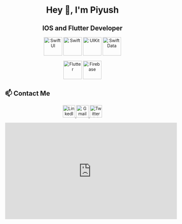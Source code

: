 <h1 align="center">Hey 👋, I'm Piyush</h1>
<h2 align="center"> IOS and Flutter Developer</h2>
<p align="center">

  <img src="https://developer.apple.com/assets/elements/icons/swiftui/swiftui-96x96_2x.png" alt="SwiftUI" width="60" />
  <img src="https://img.icons8.com/?size=100&id=24465&format=png&color=000000" alt="Swift" width="60" />
  <img src="https://img.icons8.com/?size=100&id=wvf2supDXcj7&format=png&color=000000" alt="UIKit" width="60" />
 
  <img src="https://developer.apple.com/assets/elements/icons/swiftdata/swiftdata-96x96_2x.png" alt="SwiftData" width="60" />
</p>

<p align="center">
 
  <img src="https://img.icons8.com/?size=100&id=7I3BjCqe9rjG&format=png&color=000000" alt="Flutter" width="60" />
  <img src="https://img.icons8.com/?size=100&id=62452&format=png&color=000000" alt="Firebase" width="60" />

</p>

## 📫 Contact Me
<p align="center">
  <a href="https://www.linkedin.com/in/piyushwaje/" target="_blank">
    <img src="https://upload.wikimedia.org/wikipedia/commons/8/81/LinkedIn_icon.svg" alt="LinkedIn" width="40" />
  </a>
  <a href="mailto:piyushwaje2002@gmail.com">
    <img src="https://upload.wikimedia.org/wikipedia/commons/7/7e/Gmail_icon_%282020%29.svg" alt="Gmail" width="40" />
  </a>
  <a href="https://x.com/piyushwaje" target="_blank">
    <img src="https://img.icons8.com/?size=100&id=phOKFKYpe00C&format=png" alt="Twitter (X)" width="40" />
  </a>
</p>


<iframe width="560" height="315" src="https://www.youtube.com/embed/zAAh17jl2qM?si=Y9jNhG6dRQy0WwL5" title="YouTube video player" frameborder="0" allow="accelerometer; autoplay; clipboard-write; encrypted-media; gyroscope; picture-in-picture; web-share" referrerpolicy="strict-origin-when-cross-origin" allowfullscreen></iframe>









###
